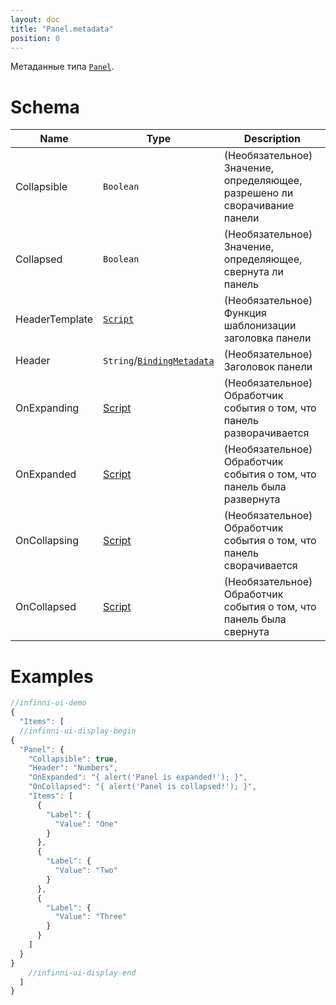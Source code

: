 ```yaml
---
layout: doc
title: "Panel.metadata"
position: 0
---
```


Метаданные типа [`Panel`](../).

# Schema

|Name|Type|Description|
|----|----|-----------|
|Collapsible|`Boolean`|(Необязательное) Значение, определяющее, разрешено ли сворачивание панели|
|Collapsed|`Boolean`|(Необязательное) Значение, определяющее, свернута ли панель|
|HeaderTemplate|[`Script`](../../../Core/Script/)|(Необязательное) Функция шаблонизации заголовка панели|
|Header|`String`/[`BindingMetadata`](../../../Core/DataBinding/DataBinding.metadata/)|(Необязательное) Заголовок панели|
|OnExpanding|[Script](../../../Core/Script/)|(Необязательное) Обработчик события о том, что панель разворачивается|
|OnExpanded|[Script](../../../Core/Script/)|(Необязательное) Обработчик события о том, что панель была развернута|
|OnCollapsing|[Script](../../../Core/Script/)|(Необязательное) Обработчик события о том, что панель сворачивается|
|OnCollapsed|[Script](../../../Core/Script/)|(Необязательное) Обработчик события о том, что панель была свернута|

# Examples

```js
//infinni-ui-demo
{
  "Items": [
  //infinni-ui-display-begin
{
  "Panel": {
    "Collapsible": true,
    "Header": "Numbers",
    "OnExpanded": "{ alert('Panel is expanded!'); }",
    "OnCollapsed": "{ alert('Panel is collapsed!'); }",
    "Items": [
      {
        "Label": {
          "Value": "One"
        }
      },
      {
        "Label": {
          "Value": "Two"
        }
      },
      {
        "Label": {
          "Value": "Three"
        }
      }
    ]
  }
}
    //infinni-ui-display-end
  ]
}
```
